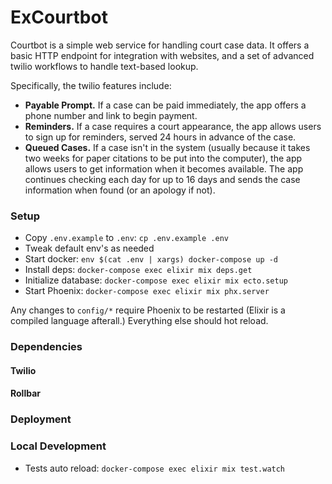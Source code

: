 # ExCourtbot
Courtbot is a simple web service for handling court case data. It offers a basic HTTP endpoint for integration with websites, and a set of advanced twilio workflows to handle text-based lookup.

Specifically, the twilio features include:

- **Payable Prompt.** If a case can be paid immediately, the app offers a phone number and link to begin payment.
- **Reminders.** If a case requires a court appearance, the app allows users to sign up for reminders, served 24 hours in advance of the case.
- **Queued Cases.** If a case isn't in the system (usually because it takes two weeks for paper citations to be put into the computer), the app allows users to get information when it becomes available. The app continues checking each day for up to 16 days and sends the case information when found (or an apology if not).

### Setup
- Copy `.env.example` to `.env`: `cp .env.example .env`
- Tweak default env's as needed
- Start docker: `env $(cat .env | xargs) docker-compose up -d`
- Install deps: `docker-compose exec elixir mix deps.get`
- Initialize database: `docker-compose exec elixir mix ecto.setup`
- Start Phoenix: `docker-compose exec elixir mix phx.server`

Any changes to `config/*` require Phoenix to be restarted (Elixir is a compiled language afterall.) Everything else should hot reload.

### Dependencies

#### Twilio

#### Rollbar



### Deployment



### Local Development
- Tests auto reload: `docker-compose exec elixir mix test.watch`